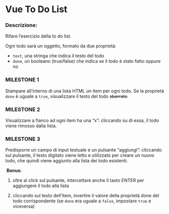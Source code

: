 # Vue To Do List

### **Descrizione:**   <br>
Rifare l’esercizio della to do list.

Ogni todo sarà un oggetto, formato da due proprietà:
- `text`, una stringa che indica il testo del todo
- `done`, un booleano (true/false) che indica se il todo è stato fatto oppure no

### **MILESTONE 1** <br>
Stampare all’interno di una lista HTML un item per ogni todo.
Se la proprietà `done` è uguale a `true`, visualizzare il testo del todo ~~sbarrato~~.

### **MILESTONE 2**    <br>
Visualizzare a fianco ad ogni item ha una “x”: cliccando su di essa, il todo viene rimosso dalla lista.

### **MILESTONE 3**     <br>
Predisporre un campo di input testuale e un pulsante “aggiungi”: cliccando sul pulsante, il testo digitato viene letto e utilizzato per creare un nuovo todo, che quindi viene aggiunto alla lista dei todo esistenti.

 **Bonus:** 
1. oltre al click sul pulsante, intercettare anche il tasto ENTER per aggiungere il todo alla lista

2. cliccando sul testo dell’item, invertire il valore della proprietà done del todo corrispondente (se `done` era uguale a `false`, impostare `true` e viceversa)
